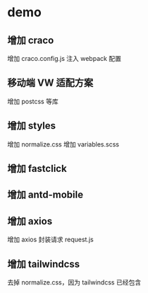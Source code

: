 # demo

## 增加 craco

增加 craco.config.js 注入 webpack 配置

## 移动端 VW 适配方案

增加 postcss 等库

## 增加 styles

增加 normalize.css
增加 variables.scss

## 增加 fastclick

## 增加 antd-mobile

## 增加 axios

增加 axios 封装请求 request.js

## 增加 tailwindcss

去掉 normalize.css，因为 tailwindcss 已经包含
